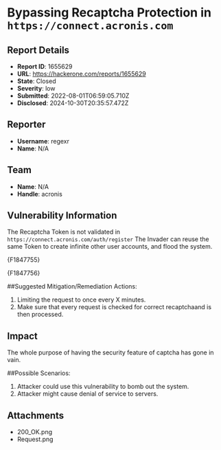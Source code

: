 # Bypassing Recaptcha Protection in  `https://connect.acronis.com`

## Report Details
- **Report ID**: 1655629
- **URL**: https://hackerone.com/reports/1655629
- **State**: Closed
- **Severity**: low
- **Submitted**: 2022-08-01T06:59:05.710Z
- **Disclosed**: 2024-10-30T20:35:57.472Z

## Reporter
- **Username**: regexr
- **Name**: N/A

## Team
- **Name**: N/A
- **Handle**: acronis

## Vulnerability Information
The Recaptcha Token is not validated in `https://connect.acronis.com/auth/register`
The Invader can reuse the same Token to create infinite other user accounts, and flood the system.

{F1847755}

{F1847756}

##Suggested Mitigation/Remediation Actions:
1. Limiting the request to once every X minutes.
2. Make sure that every request is checked for correct recaptchaand is then processed.

## Impact

The whole purpose of having the security feature of captcha has gone in vain.

##Possible Scenarios:
1. Attacker could use this vulnerability to bomb out the system.
2. Attacker might cause denial of service to servers.

## Attachments
- 200_OK.png
- Request.png
